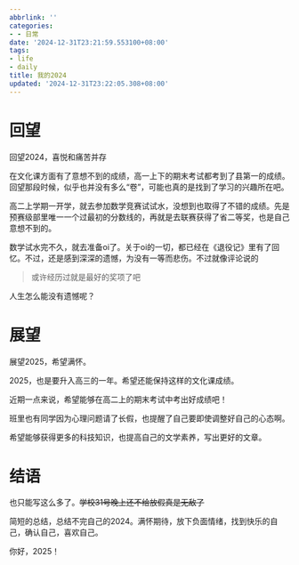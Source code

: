 ```yaml
---
abbrlink: ''
categories:
- - 日常
date: '2024-12-31T23:21:59.553100+08:00'
tags:
- life
- daily
title: 我的2024
updated: '2024-12-31T23:22:05.308+08:00'
---
```

# 回望

回望2024，喜悦和痛苦并存

在文化课方面有了意想不到的成绩，高一上下的期末考试都考到了县第一的成绩。回望那段时候，似乎也并没有多么“卷”，可能也真的是找到了学习的兴趣所在吧。

高二上学期一开学，就去参加数学竞赛试试水，没想到也取得了不错的成绩。先是预赛级部里唯一一个过最初的分数线的，再就是去联赛获得了省二等奖，也是自己意想不到的。

数学试水完不久，就去准备oi了。关于oi的一切，都已经在《退役记》里有了回忆。不过，还是感到深深的遗憾，为没有一等而悲伤。不过就像评论说的

> 或许经历过就是最好的奖项了吧

人生怎么能没有遗憾呢？

# 展望

展望2025，希望满怀。

2025，也是要升入高三的一年。希望还能保持这样的文化课成绩。

近期一点来说，希望能够在高二上的期末考试中考出好成绩吧！

班里也有同学因为心理问题请了长假，也提醒了自己要即使调整好自己的心态啊。

希望能够获得更多的科技知识，也提高自己的文学素养，写出更好的文章。

# 结语

也只能写这么多了。~~学校31号晚上还不给放假真是无敌了~~

简短的总结，总结不完自己的2024。满怀期待，放下负面情绪，找到快乐的自己，确认自己，喜欢自己。

你好，2025！

